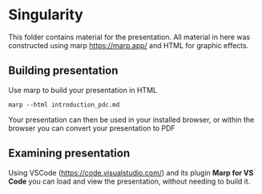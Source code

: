 # Singularity

This folder contains material for the presentation.
All material in here was constructed using marp https://marp.app/
and HTML for graphic effects.

## Building presentation

Use marp to build your presentation in HTML

```
marp --html introduction_pdc.md
```

Your presentation can then be used in your installed browser, or within the browser you can convert your presentation to PDF

## Examining presentation

Using VSCode (https://code.visualstudio.com/) and its plugin **Marp for VS Code** you can load and view
the presentation, without needing to build it.

